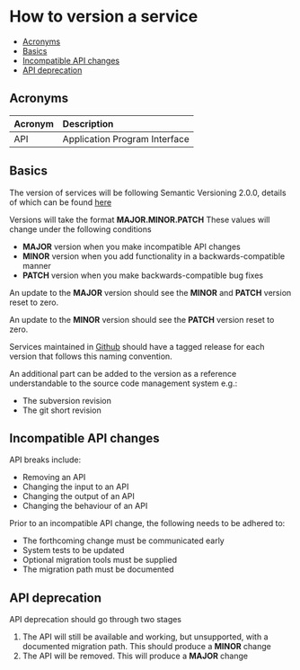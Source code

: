 # How to version a service

+ [Acronyms](#acronyms)
+ [Basics](#basics)
+ [Incompatible API changes](#incompatible-api-changes)
+ [API deprecation](#api-deprecation)

## Acronyms

| Acronym | Description                   |
| :------ | :----------                   |
| API     | Application Program Interface |

## Basics

The version of services will be following Semantic Versioning 2.0.0, details of
which can be found [here](<http://semver.org/spec/v2.0.0.html>)

Versions will take the format **MAJOR.MINOR.PATCH** These values will change under
the following conditions

+ **MAJOR** version when you make incompatible API changes
+ **MINOR** version when you add functionality in a backwards-compatible manner
+ **PATCH** version when you make backwards-compatible bug fixes

An update to the **MAJOR** version should see the **MINOR** and **PATCH** version reset to zero.

An update to the **MINOR** version should see the **PATCH** version reset to zero.

Services maintained in [Github](http://github.com/) should have a tagged release
for each version that follows this naming convention.

An additional part can be added to the version as a reference understandable to
the source code management system e.g.:

+ The subversion revision
+ The git short revision

## Incompatible API changes

API breaks include:

+ Removing an API
+ Changing the input to an API
+ Changing the output of an API
+ Changing the behaviour of an API

Prior to an incompatible API change, the following needs to be adhered to:

+ The forthcoming change must be communicated early
+ System tests to be updated
+ Optional migration tools must be supplied
+ The migration path must be documented

## API deprecation

API deprecation should go through two stages

1. The API will still be available and working, but unsupported, with a
   documented migration path. This should produce a **MINOR** change
1. The API will be removed. This will produce a **MAJOR** change
